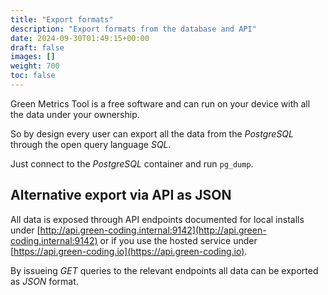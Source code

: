 ```yaml
---
title: "Export formats"
description: "Export formats from the database and API"
date: 2024-09-30T01:49:15+00:00
draft: false
images: []
weight: 700
toc: false
---
```


Green Metrics Tool is a free software and can run on your device with all the data under your ownership.

So by design every user can export all the data from the *PostgreSQL* through the open query language *SQL*.

Just connect to the *PostgreSQL* container and run `pg_dump`.

## Alternative export via API as JSON

All data is exposed through API endpoints documented for local installs under [http://api.green-coding.internal:9142](http://api.green-coding.internal:9142)
or if you use the hosted service under [https://api.green-coding.io](https://api.green-coding.io).

By issueing *GET* queries to the relevant endpoints all data can be exported as *JSON* format.
